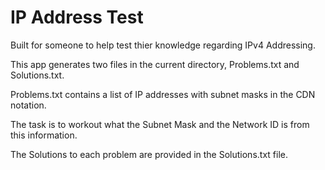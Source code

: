 # IP Address Test

Built for someone to help test thier knowledge regarding IPv4 Addressing.

This app generates two files in the current directory, Problems.txt and Solutions.txt.

Problems.txt contains a list of IP addresses with subnet masks in the CDN notation.

The task is to workout what the Subnet Mask and the Network ID is from this information.

The Solutions to each problem are provided in the Solutions.txt file.
